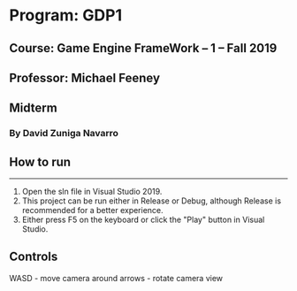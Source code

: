 # Program: GDP1

## Course: Game Engine FrameWork – 1 – Fall 2019

## Professor: Michael Feeney

## Midterm

### By David Zuniga Navarro

## How to run

-----


1. Open the sln file in Visual Studio 2019.
2. This project can be run either in Release or Debug, although Release is recommended for a better experience.
3. Either press F5 on the keyboard or click the "Play" button in Visual Studio.


## Controls

WASD		- move camera around
arrows      - rotate camera view